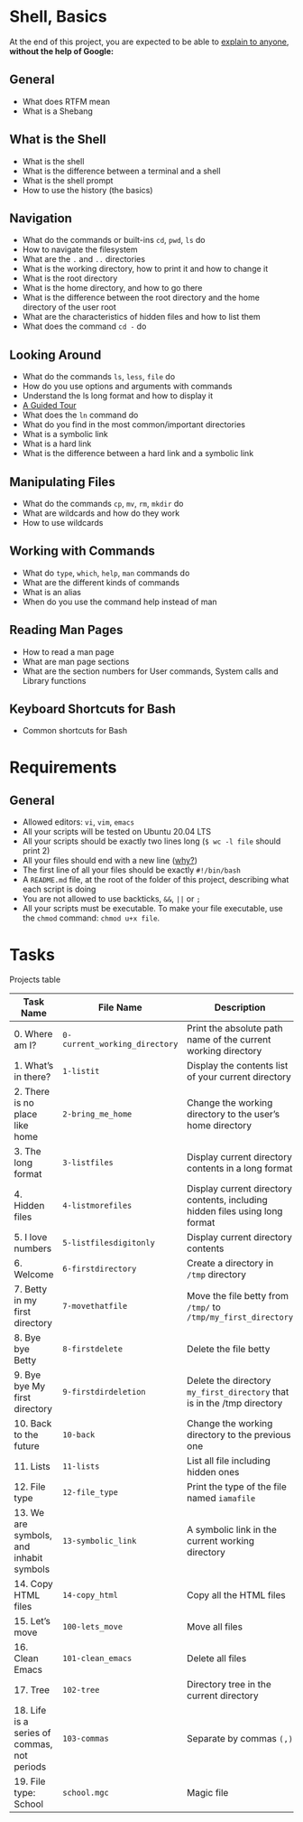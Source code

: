 # Shell, Basics
At the end of this project, you are expected to be able to [explain to anyone](https://fs.blog/feynman-learning-technique/?fbclid=IwAR2K5_BGPVo0QjJXkOIIqNsqcXK4lTskPWJvA0asKQIGtCPWaQBdKmj1Ztg), 
**without the help of Google:**

## General
* What does RTFM mean
* What is a Shebang

## What is the Shell
* What is the shell
* What is the difference between a terminal and a shell
* What is the shell prompt
* How to use the history (the basics)

## Navigation
* What do the commands or built-ins `cd`, `pwd`, `ls` do
* How to navigate the filesystem
* What are the `.` and `..` directories
* What is the working directory, how to print it and how to change it
* What is the root directory
* What is the home directory, and how to go there
* What is the difference between the root directory and the home directory of the user root
* What are the characteristics of hidden files and how to list them
* What does the command `cd -` do

## Looking Around
* What do the commands `ls`, `less`, `file` do
* How do you use options and arguments with commands
* Understand the ls long format and how to display it
* [A Guided Tour](http://linuxcommand.org/lc3_lts0040.php)
* What does the `ln` command do
* What do you find in the most common/important directories
* What is a symbolic link
* What is a hard link
* What is the difference between a hard link and a symbolic link

## Manipulating Files
* What do the commands `cp`, `mv`, `rm`, `mkdir` do
* What are wildcards and how do they work
* How to use wildcards

## Working with Commands
* What do `type`, `which`, `help`, `man` commands do
* What are the different kinds of commands
* What is an alias
* When do you use the command help instead of man

## Reading Man Pages
* How to read a man page
* What are man page sections
* What are the section numbers for User commands, System calls and Library functions

## Keyboard Shortcuts for Bash
* Common shortcuts for Bash

# Requirements
## General
* Allowed editors: `vi`, `vim`, `emacs`
* All your scripts will be tested on Ubuntu 20.04 LTS
* All your scripts should be exactly two lines long (`$ wc -l file` should print 2)
* All your files should end with a new line ([why?](https://unix.stackexchange.com/questions/18743/whats-the-point-in-adding-a-new-line-to-the-end-of-a-file/18789))
* The first line of all your files should be exactly `#!/bin/bash`
* A `README.md` file, at the root of the folder of this project, describing what each script is doing
* You are not allowed to use backticks, `&&`, `||` or `;`
* All your scripts must be executable. To make your file executable, use the `chmod` command: `chmod u+x file`.

# Tasks
Projects table

| Task Name  | File Name | Description |
| --------------- | ------------------------------ |---------------------------------------------------------------|
| 0. Where am I?  | `0-current_working_directory`  | Print the absolute path name of the current working directory |
| 1. What’s in there?| `1-listit` | Display the contents list of your current directory |
| 2. There is no place like home | `2-bring_me_home` | Change the working directory to the user’s home directory|
| 3. The long format | `3-listfiles` | Display current directory contents in a long format |
| 4. Hidden files | `4-listmorefiles` | Display current directory contents, including hidden files using long format |
| 5. I love numbers | `5-listfilesdigitonly` | Display current directory contents |
| 6. Welcome | `6-firstdirectory` | Create a directory in` /tmp` directory |
| 7. Betty in my first directory | `7-movethatfile` | Move the file betty from` /tmp/` to `/tmp/my_first_directory` |
| 8. Bye bye Betty | `8-firstdelete` | Delete the file betty |
| 9. Bye bye My first directory | `9-firstdirdeletion` | Delete the directory `my_first_directory` that is in the /tmp directory |
| 10. Back to the future | `10-back` | Change the working directory to the previous one |
| 11. Lists | `11-lists` | List all file including hidden ones |
| 12. File type | `12-file_type` | Print the type of the file named `iamafile` |
| 13. We are symbols, and inhabit symbols | `13-symbolic_link` | A symbolic link in the current working directory |
| 14. Copy HTML files | `14-copy_html` | Copy all the HTML files |
| 15. Let’s move | `100-lets_move` | Move all files |
| 16. Clean Emacs | `101-clean_emacs` | Delete all files |
| 17. Tree | `102-tree` | Directory tree in the current directory |
| 18. Life is a series of commas, not periods | `103-commas` | Separate by commas `(,)` |
| 19. File type: School | `school.mgc` | Magic file |
